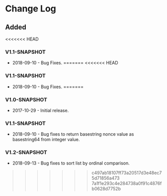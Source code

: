# Change Log

## Added 
<<<<<<< HEAD
### V1.1-SNAPSHOT
+ 2018-09-10 - Bug Fixes.
=======
<<<<<<< HEAD
### V1.1-SNAPSHOT
+ 2018-09-10 - Bug Fixes.
=======
### V1.0-SNAPSHOT
+ 2017-10-29 - Initial release.
### V1.1-SNAPSHOT
+ 2018-09-10 - Bug fixes to return basestring nonce value as basestring64 from integer value.
### V1.2-SNAPSHOT
+ 2018-09-13 - Bug fixes to sort list by ordinal comparison.
>>>>>>> c497ab18107ff73a20517d3e48ec75d71856a473
>>>>>>> 7a1f1e293c4e284738a0f91c4876fb0628d7752b
